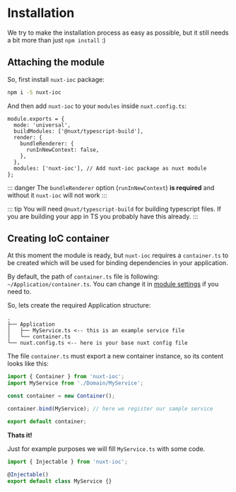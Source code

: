# Installation

We try to make the installation process as easy as possible, but it still needs a bit more than just `npm install` :)

## Attaching the module

So, first install `nuxt-ioc` package:

```bash
npm i -S nuxt-ioc
```

And then add `nuxt-ioc` to your `modules` inside `nuxt.config.ts`:

```ts{4-9}
module.exports = {
  mode: 'universal',
  buildModules: ['@nuxt/typescript-build'],
  render: {
    bundleRenderer: {
      runInNewContext: false,
    },
  },
  modules: ['nuxt-ioc'], // Add nuxt-ioc package as nuxt module
};
```

::: danger
The `bundleRenderer` option (`runInNewContext`) **is required** and without it `nuxt-ioc` will not work
:::

::: tip
You will need `@nuxt/typescript-build` for building typescript files. If you are building your app in TS you probably have this already.
:::

## Creating IoC container

At this moment the module is ready, but `nuxt-ioc` requires a `container.ts` to be created which will be used for binding dependencies in your application.

By default, the path of `container.ts` file is following: `~/Application/container.ts`. You can change it in [module settings](./settings.md) if you need to.

So, lets create the required Application structure:

```txt{4}
.
├── Application
│   ├── MyService.ts <-- this is an example service file
│   └── container.ts
└── nuxt.config.ts <-- here is your base nuxt config file
```

The file `container.ts` must export a new container instance, so its content looks like this:

```ts
import { Container } from 'nuxt-ioc';
import MyService from './Domain/MyService';

const container = new Container();

container.bind(MyService); // here we register our sample service

export default container;
```

**Thats it!**

Just for example purposes we will fill `MyService.ts` with some code.

```ts
import { Injectable } from 'nuxt-ioc';

@Injectable()
export default class MyService {}
```
